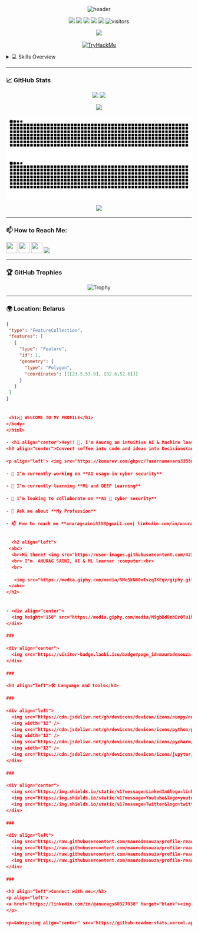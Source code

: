 <!-- HEADER SVG -->
<p align="center">
  <img src="assets/Bottom_up.svg" alt="header" />
</p>

<!-- STATS & BADGES -->
<p align="center">
  <a href="https://github.com/BEPb/BEPb"><img src="https://img.shields.io/badge/status-updating-brightgreen.svg"></a>
  <a href="https://github.com/python/cpython"><img src="https://img.shields.io/badge/Python-3.12-FF1493.svg"></a>
  <a href="https://github.com/BEPb/BEPb/graphs/contributors"><img src="https://img.shields.io/github/contributors/BEPb/BEPb?color=blue"></a>
  <a href="https://github.com/BEPb/BEPb/stargazers"><img src="https://img.shields.io/github/stars/BEPb/BEPb.svg?logo=github"></a>
  <a href="https://github.com/BEPb/BEPb/network/members"><img src="https://img.shields.io/github/forks/BEPb/BEPb.svg?color=blue&logo=github"></a>
  <img src="https://visitor-badge.laobi.icu/badge?page_id=BEPb.BEPb" alt="visitors"/>   
</p>

<!-- TYPING GREETING -->
<p align="center">
  <img src="https://readme-typing-svg.herokuapp.com?color=%2336BCF7&center=true&vCenter=true&width=800&lines=Hi+there+👋,+I+am+Andrej+Marinchenko;+Welcome+to+My+Profile!;Over+4+years+of+programming+experience;Always+learning+new+things;Machine+learning+enthusiast;Kaggle+community+member" />
</p>

<!-- SOCIAL & TRYHACKME -->
<p align="center">
  <a href="https://tryhackme.com/signup?referrer=6606c6ff813081fdb556602e">
    <img src="https://tryhackme-badges.s3.amazonaws.com/andrej.marinchenko.png" alt="TryHackMe" />
  </a>
</p>

<!-- SKILLS TABLE -->
<details>
  <summary>💻 Skills Overview</summary>
  <br>

| Tech | Badges |
|------|--------|
| **Languages / IDEs** | ![Python](https://img.shields.io/badge/-Python-3776AB?style=flat&logo=Python&logoColor=white) ![PyCharm](https://img.shields.io/badge/-PyCharm-3776AB?style=flat&logo=PyCharm&logoColor=white) ![C++](https://img.shields.io/badge/-C++-66CC66?style=flat&logo=C%2B%2B&logoColor=00599C) ![Bash](https://img.shields.io/badge/-Bash-444444?style=flat&logo=GnuBash) |
| **ML / DL** | ![Scikit-learn](https://img.shields.io/badge/-Scikit--Learn-eee?style=flat&logo=scikit-learn&logoColor=e26d00) ![PyTorch](https://img.shields.io/badge/-PyTorch-eee?style=flat&logo=pytorch&logoColor=EE4C2C) ![TensorFlow](https://img.shields.io/badge/-TensorFlow-eee?style=flat&logo=tensorflow&logoColor=FF6F00) |
| **Tools** | ![Git](https://img.shields.io/badge/-Git-004400?style=flat&logo=git) ![Docker](https://img.shields.io/badge/-Docker-2496ED?style=flat&logo=docker&logoColor=white) |
| **Databases** | ![MySQL](https://img.shields.io/badge/-MySQL-444444?style=flat&logo=MySQL) ![SQLite](https://img.shields.io/badge/-SQLite-444444?style=flat&logo=SQLite) ![PostgreSQL](https://img.shields.io/badge/-PostgreSQL-336791?style=flat&logo=postgresql&logoColor=white) |

</details>

---

<!-- 📈 GitHub Stats -->
### 📈 GitHub Stats

<p align="center">
  <img src="https://github-readme-stats.vercel.app/api?username=BEPb&show_icons=true&theme=radical&include_all_commits=true" />
  <img src="https://github-readme-stats.vercel.app/api/top-langs/?username=BEPb&theme=radical&layout=compact" />
</p>

<p align="center">
  <img src="https://github-readme-streak-stats.herokuapp.com/?user=BEPb&theme=dark" />
</p>

<!-- Contribution Snake -->
<p align="center">
  <img src="https://raw.githubusercontent.com/BEPb/BEPb/output/github-contribution-grid-snake.svg" />
  <img src="https://raw.githubusercontent.com/BEPb/BEPb/output/github-contribution-grid-snake-dark.svg" />
</p>

<!-- 3D Profile Contributions -->
<p align="center">
  <img src="./profile-3d-contrib/profile-green-animate.svg" />
</p>

---

<!-- 📍 Contact -->
### 📫 How to Reach Me:

<p align="left">
  <a href="https://twitter.com/noname85071193"><img src="https://raw.githubusercontent.com/BEPb/BEPb/master/assets/twitter.svg" height="30" width="30" /></a>
  <a href="https://linkedin.com/in/andrej-marinchenko-0445b7214"><img src="https://raw.githubusercontent.com/BEPb/BEPb/master/assets/linkedin.svg" height="30" width="30" /></a>
  <a href="mailto:andrej.marinchenko@gmail.com"><img src="https://raw.githubusercontent.com/BEPb/BEPb/master/assets/gmail.svg" height="30" width="30" /></a>
  <a href="https://api.whatsapp.com/send?phone=+375333333355"><img src="https://img.shields.io/badge/WHATSAPP-%2325D366.svg?&style=for-the-badge&logo=whatsapp&logoColor=white" /></a>
</p>

---

### 🏆 GitHub Trophies

<p align="center">
  <img src="https://github-profile-trophy.vercel.app/?username=BEPb" alt="Trophy" />
</p>

---

### 🌍 Location: Belarus

```geojson
{
 "type": "FeatureCollection",
 "features": [
   {
     "type": "Feature",
     "id": 1,
     "geometry": {
       "type": "Polygon",
       "coordinates": [[[23.5,53.9], [32.6,52.6]]]
     }
   }
 ]
}

 
 <h1>👋 WELCOME TO MY PROFILE</h1>
</body>
</html>
              
- <h1 align="center">Hey!! 👋, I'm Anurag an intuitive AI & Machine learner</h1>
<h3 align="center">Convert coffee into code and ideas into Decisions(anyhow but speciality)</h3>

<p align="left"> <img src="https://komarev.com/ghpvc/?username=anu3358&label=Profile%20views&color=0e75b6&style=flat" alt="anu3358" /> </p>

- 🔭 I’m currently working on **AI usage in cyber security**

- 🌱 I’m currently learning **ML and DEEP Learning**

- 👯 I’m looking to collaborate on **AI 🤝 cyber security**

- 💬 Ask me about **My Profession**

- 📫 How to reach me **anuragsaini3358@gmail.com| linkedin.com/in/anurag-saini-a7361136b
 

  <h2 align="left">
 <abc>
  <br>Hi there! <img src="https://user-images.githubusercontent.com/42378118/110234147-e3259600-7f4e-11eb-95be-0c4047144dea.gif" width="30"><br>
  <br> I'm  ANURAG SAINI, AI & ML learner :computer:<br>
  <br>
  
   <img src="https://media.giphy.com/media/SWoSkN6DxTszqIKEqv/giphy.gif" alt="Coder GIF" width="500">
 </abc>
</h2> 

 
- <div align="center">
  <img height="150" src="https://media.giphy.com/media/M9gbBd9nbDrOTu1Mqx/giphy.gif"  />
</div>

###

<div align="center">
  <img src="https://visitor-badge.laobi.icu/badge?page_id=maurodesouza .maurodesouza &"  />
</div>

###

<h3 align="left">🛠 Language and tools</h3>

###

<div align="left">
  <img src="https://cdn.jsdelivr.net/gh/devicons/devicon/icons/numpy/numpy-original.svg" height="40" alt="numpy logo"  />
  <img width="12" />
  <img src="https://cdn.jsdelivr.net/gh/devicons/devicon/icons/python/python-original.svg" height="40" alt="python logo"  />
  <img width="12" />
  <img src="https://cdn.jsdelivr.net/gh/devicons/devicon/icons/pycharm/pycharm-original.svg" height="40" alt="pycharm logo"  />
  <img width="12" />
  <img src="https://cdn.jsdelivr.net/gh/devicons/devicon/icons/jupyter/jupyter-original.svg" height="40" alt="jupyter logo"  />
</div>

###

<div align="center">
  <img src="https://img.shields.io/static/v1?message=LinkedIn&logo=linkedin&label=&color=0077B5&logoColor=white&labelColor=&style=for-the-badge" height="25" alt="linkedin logo"  />
  <img src="https://img.shields.io/static/v1?message=Youtube&logo=youtube&label=&color=FF0000&logoColor=white&labelColor=&style=for-the-badge" height="25" alt="youtube logo"  />
  <img src="https://img.shields.io/static/v1?message=Twitter&logo=twitter&label=&color=1DA1F2&logoColor=white&labelColor=&style=for-the-badge" height="25" alt="twitter logo"  />
</div>

###

<div align="left">
  <img src="https://raw.githubusercontent.com/maurodesouza/profile-readme-generator/master/src/assets/icons/social/linkedin/default.svg" width="52" height="40" alt="linkedin logo"  />
  <img src="https://raw.githubusercontent.com/maurodesouza/profile-readme-generator/master/src/assets/icons/social/twitter/default.svg" width="52" height="40" alt="twitter logo"  />
  <img src="https://raw.githubusercontent.com/maurodesouza/profile-readme-generator/master/src/assets/icons/social/youtube/default.svg" width="52" height="40" alt="youtube logo"  />
  <img src="https://raw.githubusercontent.com/maurodesouza/profile-readme-generator/master/src/assets/icons/social/gmail/default.svg" width="52" height="40" alt="gmail logo"  />
</div>

###

<h3 align="left">Connect with me:</h3>
<p align="left">
<a href="https://linkedin.com/in/@anurags60327038" target="blank"><img align="center" src="https://raw.githubusercontent.com/rahuldkjain/github-profile-readme-generator/master/src/images/icons/Social/linked-in-alt.svg" alt="@anurags60327038" height="30" width="40" /></a>
</p>

<p>&nbsp;<img align="center" src="https://github-readme-stats.vercel.app/api?username=anu3358&show_icons=true&locale=en" alt="anu3358" /></p>
 
 
 

 


 


 
